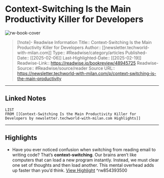 # Context-Switching Is the Main Productivity Killer for Developers

![rw-book-cover](https://readwise-assets.s3.amazonaws.com/media/uploaded_book_covers/profile_174804/https3A2F2Fsubstack-post-media.s3.amazonaws.com2Fpublic2Fimages2Fc24fcff1-96c1-4a39-8891-2784cf03b021_798x705.png)
<br>
>[!note]- Readwise Information
>Title:: Context-Switching Is the Main Productivity Killer for Developers
>Author:: [[newsletter.techworld-with-milan.com]]
>Type:: #Readwise/category/articles
>Published-Date:: [[2025-02-06]]
>Last-Highlighted-Date:: [[2025-02-19]]
>Readwise-Link:: https://readwise.io/bookreview/48945725
>Readwise-Source:: #Readwise/source/reader
>Source URL:: https://newsletter.techworld-with-milan.com/p/context-switching-is-the-main-productivity
--- 

## Linked Notes
```dataview
LIST
FROM [[Context-Switching Is the Main Productivity Killer for Developers by newsletter.techworld-with-milan.com Highlights]]
```

---

## Highlights
- Have you ever noticed confusion when switching from reading email to writing code? That’s **context-switching**. Our brains aren’t like computers that can load a new program instantly. Instead, we must clear one set of thoughts and then load another. This mental overhead adds up faster than you’d think. [View Highlight](https://readwise.io/open/854393500) ^rw854393500
